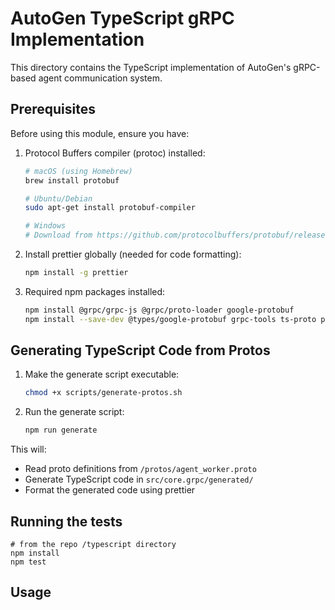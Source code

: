 # AutoGen TypeScript gRPC Implementation

This directory contains the TypeScript implementation of AutoGen's gRPC-based agent communication system.

## Prerequisites

Before using this module, ensure you have:

1. Protocol Buffers compiler (protoc) installed:
   ```bash
   # macOS (using Homebrew)
   brew install protobuf

   # Ubuntu/Debian
   sudo apt-get install protobuf-compiler

   # Windows
   # Download from https://github.com/protocolbuffers/protobuf/releases
   ```

2. Install prettier globally (needed for code formatting):
   ```bash
   npm install -g prettier
   ```

3. Required npm packages installed:
   ```bash
   npm install @grpc/grpc-js @grpc/proto-loader google-protobuf
   npm install --save-dev @types/google-protobuf grpc-tools ts-proto prettier
   ```

## Generating TypeScript Code from Protos

1. Make the generate script executable:
   ```bash
   chmod +x scripts/generate-protos.sh
   ```

2. Run the generate script:
   ```bash
   npm run generate
   ```

This will:
- Read proto definitions from `/protos/agent_worker.proto`
- Generate TypeScript code in `src/core.grpc/generated/`
- Format the generated code using prettier

## Running the tests

```
# from the repo /typescript directory
npm install
npm test
```

## Usage



